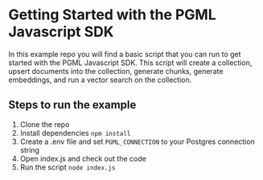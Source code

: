 # Getting Started with the PGML Javascript SDK

In this example repo you will find a basic script that you can run to get started with the PGML Javascript SDK. This script will create a collection, upsert documents into the collection, generate chunks, generate embeddings, and run a vector search on the collection.

## Steps to run the example

1. Clone the repo
2. Install dependencies
   `npm install`
3. Create a .env file and set `PGML_CONNECTION` to your Postgres connection string
4. Open index.js and check out the code
5. Run the script `node index.js`
